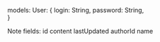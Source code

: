 models:
User: {
    login: String,
    password: String,    
}

Note fields:
id
content
lastUpdated
authorId
name

